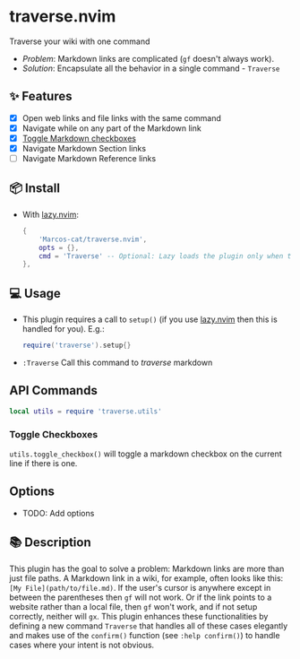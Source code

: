 # traverse.nvim

Traverse your wiki with one command

- *Problem*: Markdown links are complicated (`gf` doesn't always work).
- *Solution*: Encapsulate all the behavior in a single command - `Traverse`

## ✨ Features

- [x] Open web links and file links with the same command
- [x] Navigate while on any part of the Markdown link
- [x] [Toggle Markdown checkboxes](#toggle-checkboxes)
- [x] Navigate Markdown Section links
- [ ] Navigate Markdown Reference links

## 📦 Install

- With [lazy.nvim][lazy]:
  ```lua
  {
      'Marcos-cat/traverse.nvim', 
      opts = {},
      cmd = 'Traverse' -- Optional: Lazy loads the plugin only when the command is used
  },
  ```

## 💻 Usage

- This plugin requires a call to `setup()` (if you use [lazy.nvim][lazy] then
  this is handled for you). E.g.:

  ```lua
  require('traverse').setup{}
  ```

- `:Traverse` Call this command to *traverse* markdown

## API Commands

```lua
local utils = require 'traverse.utils'
```

### Toggle Checkboxes

`utils.toggle_checkbox()` will toggle a markdown checkbox on the current line if
there is one.

## Options

- TODO: Add options

## 📚 Description

This plugin has the goal to solve a problem: Markdown links are more than just
file paths. A Markdown link in a wiki, for example, often looks like this:
`[My File](path/to/file.md)`. If the user's cursor is anywhere except in between
the parentheses then `gf` will not work. Or if the link points to a website
rather than a local file, then `gf` won't work, and if not setup correctly,
neither will `gx`. This plugin enhances these functionalities by defining a new
command `Traverse` that handles all of these cases elegantly and makes use of
the `confirm()` function (see `:help confirm()`) to handle cases where your
intent is not obvious.

[lazy]: https://github.com/folke/lazy.nvim
